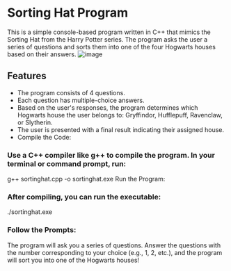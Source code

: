 # Sorting Hat Program

This is a simple console-based program written in C++ that mimics the Sorting Hat from the Harry Potter series. The program asks the user a series of questions and sorts them into one of the four Hogwarts houses based on their answers.
![image](https://github.com/user-attachments/assets/ec81cc77-4429-455c-95bb-aa863cae9e9c)

## Features

- The program consists of 4 questions.
- Each question has multiple-choice answers.
- Based on the user's responses, the program determines which Hogwarts house the user belongs to: Gryffindor, Hufflepuff, Ravenclaw, or Slytherin.
- The user is presented with a final result indicating their assigned house.
- Compile the Code:

### Use a C++ compiler like g++ to compile the program. In your terminal or command prompt, run:
g++ sortinghat.cpp -o sortinghat.exe
Run the Program:

### After compiling, you can run the executable:
./sortinghat.exe

### Follow the Prompts:

The program will ask you a series of questions. Answer the questions with the number corresponding to your choice (e.g., 1, 2, etc.), and the program will sort you into one of the Hogwarts houses!






